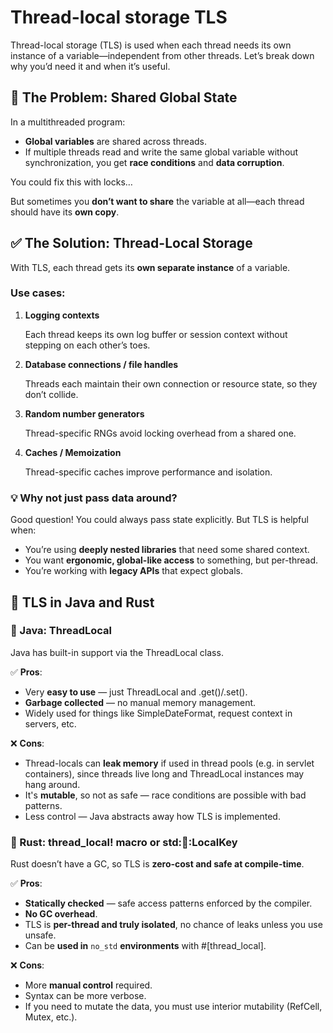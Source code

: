 # Thread-local storage TLS

Thread-local storage (TLS) is used when each thread needs its own instance of
a variable—independent from other threads.
Let’s break down why you’d need it and when it’s useful.

## 🔁 The Problem: Shared Global State

In a multithreaded program:

* **Global variables** are shared across threads.
* If multiple threads read and write the same global variable without synchronization,
  you get **race conditions** and **data corruption**.

You could fix this with locks…

But sometimes you **don’t want to share** the variable at all—each thread should have
its **own copy**.

## ✅ The Solution: Thread-Local Storage

With TLS, each thread gets its **own separate instance** of a variable.

### Use cases:

1. **Logging contexts**

   Each thread keeps its own log buffer or session context without stepping on each other’s toes.

2. **Database connections / file handles**

   Threads each maintain their own connection or resource state, so they don’t collide.

3. **Random number generators**

   Thread-specific RNGs avoid locking overhead from a shared one.

4. **Caches / Memoization**

   Thread-specific caches improve performance and isolation.

### 💡 Why not just pass data around?

Good question! You could always pass state explicitly. But TLS is helpful when:

* You’re using **deeply nested libraries** that need some shared context.
* You want **ergonomic, global-like access** to something, but per-thread.
* You’re working with **legacy APIs** that expect globals.

## 🔁 TLS in Java and Rust

### 🔷 Java: ThreadLocal<T>

Java has built-in support via the ThreadLocal<T> class.

✅ **Pros**:

* Very **easy to use** — just ThreadLocal<T> and .get()/.set().
* **Garbage collected** — no manual memory management.
* Widely used for things like SimpleDateFormat, request context in servers, etc.

❌ **Cons**:

* Thread-locals can **leak memory** if used in thread pools (e.g. in servlet containers),
  since threads live long and ThreadLocal instances may hang around.
* It's **mutable**, so not as safe — race conditions are possible with bad patterns.
* Less control — Java abstracts away how TLS is implemented.

### 🦀 Rust: thread_local! macro or std::thread::LocalKey

Rust doesn’t have a GC, so TLS is **zero-cost and safe at compile-time**.

✅ **Pros**:

* **Statically checked** — safe access patterns enforced by the compiler.
* **No GC overhead**.
* TLS is **per-thread and truly isolated**, no chance of leaks unless you use unsafe.
* Can be **used in** `no_std` **environments** with #[thread_local].

❌ **Cons**:

* More **manual control** required.
* Syntax can be more verbose.
* If you need to mutate the data, you must use interior mutability (RefCell, Mutex, etc.).
